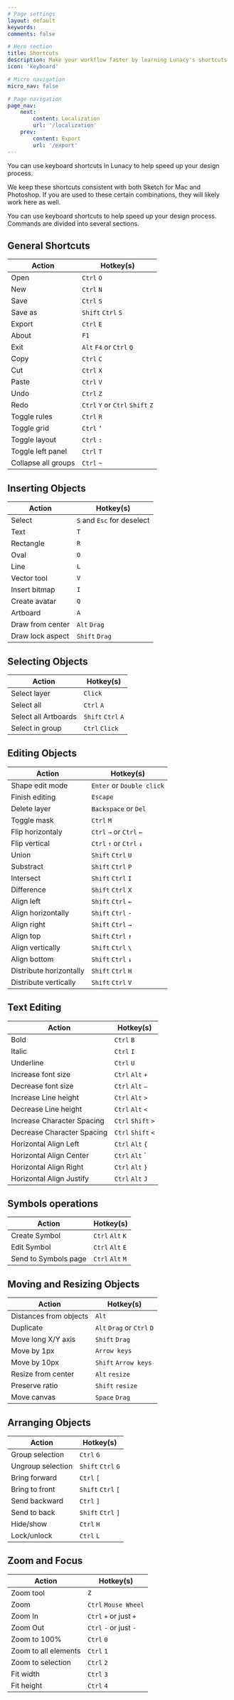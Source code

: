 ```yaml
---
# Page settings
layout: default
keywords:
comments: false

# Hero section
title: Shortcuts
description: Make your workflow faster by learning Lunacy's shortcuts
icon: 'keyboard'

# Micro navigation
micro_nav: false

# Page navigation
page_nav:
    next:
        content: Localization
        url: '/localization'
    prev:
        content: Export
        url: '/export'
---
```



You can use keyboard shortcuts in Lunacy to help speed up your design process.

We keep these shortcuts consistent with both Sketch for Mac and Photoshop. If you are used to these certain combinations, they will likely work here as well.

You can use keyboard shortcuts to help speed up your design process. Commands are divided into several sections.

## General Shortcuts


| Action        | Hotkey(s)     |
| ------------- |-------------|
| Open |`Ctrl` `O` |
| New |`Ctrl` `N` |
| Save |`Ctrl` `S` |
| Save as |`Shift` `Ctrl` `S` |
| Export |`Ctrl` `E` |
| About |`F1` |
| Exit |`Alt` `F4` or `Ctrl` `Q` |
| Copy |`Ctrl` `C` |
| Cut |`Ctrl` `X` |
| Paste |`Ctrl` `V` |
| Undo |`Ctrl` `Z`  |
| Redo |`Ctrl` `Y` or `Ctrl` `Shift` `Z` |
| Toggle rules |`Ctrl` `R` |
| Toggle grid |`Ctrl` `’` |
| Toggle layout |`Ctrl` `:` |
| Toggle left panel |`Ctrl` `T` |
| Collapse all groups |`Ctrl` `~` |



## Inserting Objects


| Action        | Hotkey(s)     |
| ------------- |-------------|
| Select |`S` and `Esc` for deselect |
| Text	|`T` |
| Rectangle |`R`|
| Oval |`O` |
| Line |`L` |
| Vector tool |`V` |
| Insert bitmap |`I` |
| Create avatar |`Q` |
| Artboard |`A` |
| Draw from center | `Alt` `Drag` |
| Draw lock aspect |`Shift` `Drag` |

## Selecting Objects


| Action        | Hotkey(s)     |
| ------------- |-------------|
| Select layer |`Click` |
| Select all |`Ctrl` `A` |
| Select all Artboards |`Shift` `Ctrl` `A` |
| Select in group |`Ctrl` `Click` |

## Editing Objects


| Action        | Hotkey(s)     |
| ------------- |-------------|
| Shape edit mode |`Enter` or `Double click` |
| Finish editing |`Escape` |
| Delete layer |`Backspace` or `Del` |
| Toggle mask |`Ctrl` `M` |
| Flip horizontaly |`Ctrl` `→` or `Ctrl` `←` |
| Flip vertical |`Ctrl` `↑` or `Ctrl` `↓` |
| Union |`Shift` `Ctrl` `U` |
| Substract |`Shift` `Ctrl` `P` |
| Intersect |`Shift` `Ctrl` `I` |
| Difference |`Shift` `Ctrl` `X` |
| Align left |`Shift` `Ctrl` `←` |
| Align horizontally |`Shift` `Ctrl` `-` |
| Align right |`Shift` `Ctrl` `→` |
| Align top |`Shift` `Ctrl` `↑` |
| Align vertically |`Shift` `Ctrl` `\`|
| Align bottom |`Shift` `Ctrl` `↓`  |
| Distribute horizontally |`Shift` `Ctrl` `H` |
| Distribute vertically |`Shift` `Ctrl` `V` |

## Text Editing


| Action        | Hotkey(s)     |
| ------------- |-------------|
| Bold |`Ctrl` `B` |
| Italic  |`Ctrl` `I` |
| Underline  |`Ctrl` `U` |
| Increase font size |`Ctrl` `Alt` `+` |
| Decrease font size |`Ctrl` `Alt` `–` |
| Increase Line height |`Ctrl` `Alt` `>` |
| Decrease Line height |`Ctrl` `Alt` `<` |
| Increase Character Spacing |`Ctrl` `Shift` `>` |
| Decrease Character Spacing |`Ctrl` `Shift` `<` |
| Horizontal Align Left |`Ctrl` `Alt` `{` |
| Horizontal Align Center |`Ctrl` `Alt` `|` |
| Horizontal Align Right |`Ctrl` `Alt` `}` |
| Horizontal Align Justify |`Ctrl` `Alt` `J` |

## Symbols operations


| Action        | Hotkey(s)     |
| ------------- |-------------|
| Create Symbol |`Ctrl` `Alt` `K`  |
| Edit Symbol  |`Ctrl` `Alt` `E` |
| Send to Symbols page  |`Ctrl` `Alt` `M` |

## Moving and Resizing Objects


| Action        | Hotkey(s)     |
| ------------- |-------------|
| Distances from objects |`Alt` |
| Duplicate |`Alt` `Drag` or `Ctrl` `D` |
| Move long X/Y axis |`Shift` `Drag` |
| Move by 1px |`Arrow keys` |
| Move by 10px |`Shift` `Arrow keys` |
| Resize from center |`Alt` `resize` |
| Preserve ratio |`Shift` `resize` |
| Move canvas |`Space` `Drag` |

## Arranging Objects


| Action        | Hotkey(s)     |
| ------------- |-------------|
| Group selection |`Ctrl` `G` |
| Ungroup selection |`Shift` `Ctrl` `G` |
| Bring forward |`Ctrl` `[` |
| Bring to front |`Shift` `Ctrl` `[` |
| Send backward |`Ctrl` `]` |
| Send to back |`Shift` `Ctrl` `]` |
| Hide/show |`Ctrl` `H` |
| Lock/unlock |`Ctrl` `L` |

## Zoom and Focus


| Action        | Hotkey(s)     |
| ------------- |-------------|
| Zoom tool |`Z` |
| Zoom |`Ctrl` `Mouse Wheel` |
| Zoom In |`Ctrl` `+` or just `+` |
| Zoom Out |`Ctrl` `-` or just `-`|
| Zoom to 100% |`Ctrl` `0` |
| Zoom to all elements |`Ctrl` `1`|
| Zoom to selection |`Ctrl` `2` |
| Fit width |`Ctrl` `3` |
| Fit height |`Ctrl` `4` |
